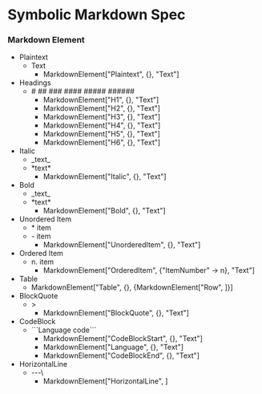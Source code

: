 # Symbolic Markdown Spec

### Markdown Element
- Plaintext
	- Text
		- MarkdownElement["Plaintext", {}, "Text"]
- Headings
 	- \# \#\# \#\#\# \#\#\#\# \#\#\#\#\# \#\#\#\#\#\#
		- MarkdownElement["H1", {}, "Text"]
		- MarkdownElement["H2", {}, "Text"]
		- MarkdownElement["H3", {}, "Text"]
		- MarkdownElement["H4", {}, "Text"]
		- MarkdownElement["H5", {}, "Text"]
		- MarkdownElement["H6", {}, "Text"]
- Italic
	- \_text\_
	- \*text\*
		- MarkdownElement["Italic", {}, "Text"]
- Bold
	- \_text\_
	- \*text\*
		- MarkdownElement["Bold", {}, "Text"]
- Unordered Item
	- \* item
	- \- item
		- MarkdownElement["UnorderedItem", {}, "Text"]
- Ordered Item
	- n. item
		- MarkdownElement["OrderedItem", {"ItemNumber" -> n}, "Text"]
- Table
	- MarkdownElement["Table", {}, {MarkdownElement["Row", ]}]
- BlockQuote
	- \>
		- MarkdownElement["BlockQuote", {}, "Text"]
- CodeBlock
	- \`\`\`Language code\`\`\`
		- MarkdownElement["CodeBlockStart", {}, "Text"]
		- MarkdownElement["Language", {}, "Text"]
		- MarkdownElement["CodeBlockEnd", {}, "Text"]
- HorizontalLine
	- \-\-\-\
		- MarkdownElement["HorizontalLine", ]
